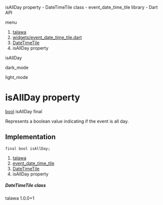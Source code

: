 




isAllDay property - DateTimeTile class - event\_date\_time\_tile library - Dart API







menu

1. [talawa](../../index.html)
2. [widgets/event\_date\_time\_tile.dart](../../file-___home_harshil_Desktop_open-source_palisadoes_talawa_lib_widgets_event_date_time_tile/)
3. [DateTimeTile](../../file-___home_harshil_Desktop_open-source_palisadoes_talawa_lib_widgets_event_date_time_tile/DateTimeTile-class.html)
4. isAllDay property

isAllDay


dark\_mode

light\_mode




# isAllDay property


[bool](https://api.flutter.dev/flutter/dart-core/bool-class.html)
isAllDay
final

Represents a boolean value indicating if the event is all day.


## Implementation

```
final bool isAllDay;
```

 


1. [talawa](../../index.html)
2. [event\_date\_time\_tile](../../file-___home_harshil_Desktop_open-source_palisadoes_talawa_lib_widgets_event_date_time_tile/)
3. [DateTimeTile](../../file-___home_harshil_Desktop_open-source_palisadoes_talawa_lib_widgets_event_date_time_tile/DateTimeTile-class.html)
4. isAllDay property

##### DateTimeTile class





talawa
1.0.0+1






